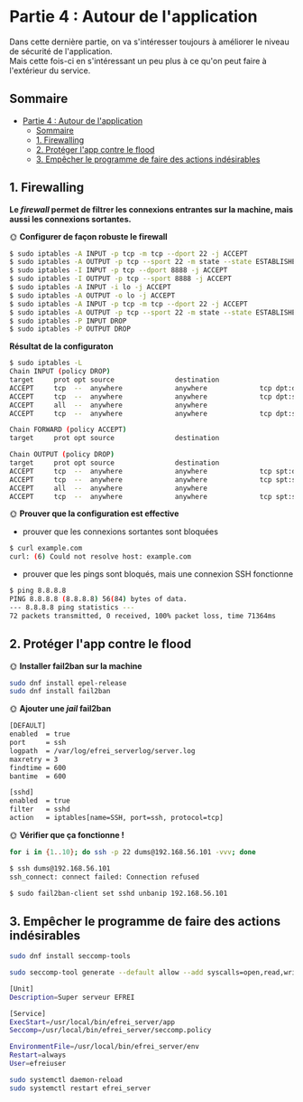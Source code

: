 # Partie 4 : Autour de l'application

Dans cette dernière partie, on va s'intéresser toujours à améliorer le niveau de sécurité de l'application.  
Mais cette fois-ci en s'intéressant un peu plus à ce qu'on peut faire à l'extérieur du service.

## Sommaire

- [Partie 4 : Autour de l'application](#partie-4--autour-de-lapplication)
  - [Sommaire](#sommaire)
  - [1. Firewalling](#1-firewalling)
  - [2. Protéger l'app contre le flood](#2-protéger-lapp-contre-le-flood)
  - [3. Empêcher le programme de faire des actions indésirables](#3-empêcher-le-programme-de-faire-des-actions-indésirables)

## 1. Firewalling

**Le *firewall* permet de filtrer les connexions entrantes sur la machine, mais aussi les connexions sortantes.**

🌞 **Configurer de façon robuste le firewall**

```bash
$ sudo iptables -A INPUT -p tcp -m tcp --dport 22 -j ACCEPT
$ sudo iptables -A OUTPUT -p tcp --sport 22 -m state --state ESTABLISHED -j ACCEPT
$ sudo iptables -I INPUT -p tcp --dport 8888 -j ACCEPT
$ sudo iptables -I OUTPUT -p tcp --sport 8888 -j ACCEPT
$ sudo iptables -A INPUT -i lo -j ACCEPT
$ sudo iptables -A OUTPUT -o lo -j ACCEPT
$ sudo iptables -A INPUT -p tcp -m tcp --dport 22 -j ACCEPT
$ sudo iptables -A OUTPUT -p tcp --sport 22 -m state --state ESTABLISHED -j ACCEPT
$ sudo iptables -P INPUT DROP
$ sudo iptables -P OUTPUT DROP
```
**Résultat de la configuraton**
```bash
$ sudo iptables -L
Chain INPUT (policy DROP)
target     prot opt source               destination
ACCEPT     tcp  --  anywhere             anywhere             tcp dpt:ddi-tcp-1
ACCEPT     tcp  --  anywhere             anywhere             tcp dpt:ssh
ACCEPT     all  --  anywhere             anywhere
ACCEPT     tcp  --  anywhere             anywhere             tcp dpt:ssh

Chain FORWARD (policy ACCEPT)
target     prot opt source               destination

Chain OUTPUT (policy DROP)
target     prot opt source               destination
ACCEPT     tcp  --  anywhere             anywhere             tcp spt:ddi-tcp-1
ACCEPT     tcp  --  anywhere             anywhere             tcp spt:ssh state ESTABLISHED
ACCEPT     all  --  anywhere             anywhere
ACCEPT     tcp  --  anywhere             anywhere             tcp spt:ssh state ESTABLISHED
```

🌞 **Prouver que la configuration est effective**

- prouver que les connexions sortantes sont bloquées
```bash
$ curl example.com
curl: (6) Could not resolve host: example.com
```
- prouver que les pings sont bloqués, mais une connexion SSH fonctionne
```bash
$ ping 8.8.8.8
PING 8.8.8.8 (8.8.8.8) 56(84) bytes of data.
--- 8.8.8.8 ping statistics ---
72 packets transmitted, 0 received, 100% packet loss, time 71364ms
```

## 2. Protéger l'app contre le flood

🌞 **Installer fail2ban sur la machine**
```bash
sudo dnf install epel-release
sudo dnf install fail2ban
```

🌞 **Ajouter une *jail* fail2ban**

```bash
[DEFAULT]
enabled  = true
port     = ssh
logpath  = /var/log/efrei_serverlog/server.log
maxretry = 3
findtime = 600
bantime  = 600

[sshd]
enabled  = true
filter   = sshd
action   = iptables[name=SSH, port=ssh, protocol=tcp]
```

🌞 **Vérifier que ça fonctionne !**

```bash
for i in {1..10}; do ssh -p 22 dums@192.168.56.101 -vvv; done
```
```bash
$ ssh dums@192.168.56.101
ssh_connect: connect failed: Connection refused
```
```bash
$ sudo fail2ban-client set sshd unbanip 192.168.56.101
```

## 3. Empêcher le programme de faire des actions indésirables

```bash
sudo dnf install seccomp-tools
```

```bash
sudo seccomp-tool generate --default allow --add syscalls=open,read,write,close,socket,connect,bind,listen,recv,send,mmap,munmap,exit_group > /usr/local/bin/efrei_server/seccomp.policy
```
```bash
[Unit]
Description=Super serveur EFREI

[Service]
ExecStart=/usr/local/bin/efrei_server/app
Seccomp=/usr/local/bin/efrei_server/seccomp.policy

EnvironmentFile=/usr/local/bin/efrei_server/env
Restart=always
User=efreiuser
```
```bash
sudo systemctl daemon-reload
sudo systemctl restart efrei_server
```